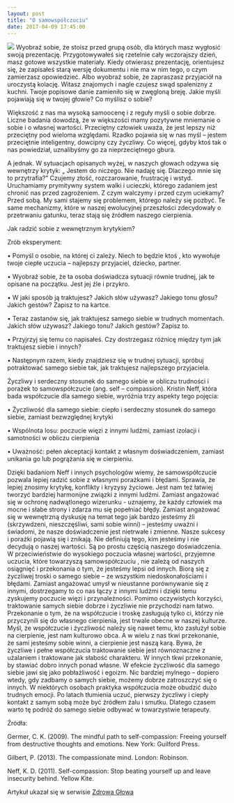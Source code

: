 ```yaml
---
layout: post
title: "O samowspółczuciu"
date: 2017-04-09 17:45:00
---
```


<img src="{{ site.baseurl }}/images/Samowspółczucie.jpg" class="fit image">
Wyobraź sobie, że stoisz przed grupą osób, dla których masz wygłosić swoją prezentację. Przygotowywałeś się rzetelnie cały wczorajszy dzień, masz gotowe wszystkie materiały. Kiedy otwierasz prezentację, orientujesz się, że zapisałeś starą wersję dokumentu i nie ma w nim tego, o czym zamierzasz opowiedzieć. Albo wyobraź sobie, że zapraszasz przyjaciół na uroczystą kolację. Witasz znajomych i nagle czujesz swąd spalenizny z kuchni. Twoje popisowe danie zamieniło się w zwęgloną breję. Jakie myśli pojawiają się w twojej głowie? Co myślisz o sobie?

Większość z nas ma wysoką samoocenę i z reguły myśli o sobie dobrze. Liczne badania dowodzą, że w większości mamy pozytywne mniemanie o sobie i  o własnej wartości. Przeciętny człowiek uważa, że jest lepszy niż przeciętny pod wieloma względami. Rzadko pojawia się w nas myśl – jestem przeciętnie inteligentny, dowcipny czy życzliwy. Co więcej, gdyby ktoś tak o nas powiedział, uznalibyśmy go za nieprzeciętnego gbura. 

A jednak. W sytuacjach opisanych wyżej, w naszych głowach odzywa się wewnętrzy krytyk: „ Jestem do niczego. Nie nadaję się. Dlaczego mnie się to przytrafia?” Czujemy złość, rozczarowanie, frustrację i wstyd. Uruchamiamy prymitywny system walki i ucieczki, którego zadaniem jest chronić nas przed zagrożeniem. Z czym walczymy i przed czym uciekamy? Przed  sobą. My sami stajemy się problemem, którego należy się pozbyć. Te same mechanizmy, które w naszej ewolucyjnej przeszłości zdecydowały o przetrwaniu gatunku, teraz stają się źródłem naszego cierpienia.

Jak radzić sobie z wewnętrznym krytykiem?

Zrób eksperyment:

•	Pomyśl o osobie, na której ci zależy. Niech to będzie ktoś , kto wywołuje twoje ciepłe uczucia – najlepszy przyjaciel, dziecko, partner.

•	Wyobraź sobie, że ta osoba doświadcza sytuacji równie trudnej, jak te opisane na początku. Jest jej źle i przykro.

•	W jaki sposób ją traktujesz? Jakich słów używasz? Jakiego tonu głosu? Jakich gestów? Zapisz to na kartce.

•	Teraz zastanów się, jak traktujesz samego siebie w trudnych momentach. Jakich słów używasz? Jakiego tonu? Jakich gestów? Zapisz to.

•	Przyjrzyj się temu co napisałeś. Czy dostrzegasz różnicę między tym jak traktujesz siebie i innych?

•	Następnym razem, kiedy znajdziesz się w trudnej sytuacji, spróbuj potraktować samego siebie tak, jak traktujesz najlepszego przyjaciela.

Życzliwy i serdeczny stosunek do samego siebie w obliczu trudności i porażek to samowspółczucie (ang. self – compassion). Kristin Neff, która bada współczucie dla samego siebie, wyróżnia trzy aspekty tego pojęcia:

•	Życzliwość dla samego siebie: ciepło i serdeczny stosunek do samego siebie, zamiast bezwzględnej krytyki

•	Wspólnota losu: poczucie więzi z innymi ludźmi, zamiast izolacji i samotności w obliczu cierpienia

•	Uważność: pełen akceptacji kontakt z własnym doświadczeniem, zamiast unikania go lub pogrążania się w cierpieniu.

Dzięki badaniom Neff i innych psychologów wiemy, że samowspółczucie pozwala lepiej radzić sobie z własnymi porażkami i błędami. Sprawia, że lepiej znosimy krytykę, konflikty i kryzysy życiowe. Jest nam też łatwiej tworzyć bardziej harmonijne związki z innymi ludźmi. Zamiast angażować się w ochronę nadwątlonego wizerunku - uznajemy, że każdy człowiek ma mocne i słabe strony i zdarza mu się popełniać błędy. Zamiast angażować się w wewnętrzną dyskusję na temat tego jak bardzo jesteśmy źli (skrzywdzeni, nieszczęśliwi, sami sobie winni) – jesteśmy uważni i świadomi,  że nasze doświadczenie jest nietrwałe i zmienne. Nasze sukcesy i porażki pojawią się i znikają. Nie definiują tego, kim jesteśmy i nie decydują o naszej wartości. Są po prostu częścią naszego doświadczenia. W przeciwieństwie do wysokiego poczucia własnej wartości, przyjemne uczucia, które towarzyszą samowspółczuciu , nie zależą od naszych osiągnięć i przekonania o tym, że jesteśmy lepsi od innych. Biorą się z życzliwej troski o samego siebie – ze wszystkim niedoskonałościami i błędami. Zamiast angażować umysł w nieustanne porównywanie się z innymi, dostrzegamy to co nas łączy z innymi ludźmi i dzięki temu zyskujemy poczucie więzi i przynależności.
Pomimo oczywistych korzyści, traktowanie samych siebie dobrze i życzliwie nie przychodzi nam łatwo. Przekonanie o tym, że na współczucie i troskę zasługują tylko ci, którzy nie przyczynili się do własnego cierpienia, jest trwale obecne w naszej kulturze. Myśl, że współczucie i życzliwość należy się nawet temu, kto zasłużył sobie na cierpienie, jest nam kulturowo obca. A w wielu z nas tkwi przekonanie, że sami jesteśmy sobie winni, a cierpienie jest naszą karą. Bywa, że życzliwe i pełne współczucia  traktowanie siebie jest równoznaczne z użalaniem i traktowane jak słabość charakteru. W innych tkwi przekonanie, by stawiać dobro innych ponad własne. W efekcie życzliwość dla samego siebie jawi się jako pobłażliwość i egoizm. Nic bardziej mylnego – dopiero wtedy, gdy zadbamy o samych siebie, możemy dobrze zatroszczyć się o innych. W niektórych osobach praktyka współczucia może obudzić dużo trudnych emocji. Po latach tłumienia uczuć, pierwszy życzliwy i ciepły kontakt z samym sobą może być źródłem żalu i  smutku. Dlatego czasem warto tę podróż do samego siebie odbywać w towarzystwie terapeuty. 

Źródła:

Germer, C. K. (2009). The mindful path to self-compassion: Freeing yourself from destructive thoughts and emotions. New York: Guilford Press.

Gilbert, P. (2013). The compassionate mind. London: Robinson.

Neff, K. D. (2011). Self-compassion: Stop beating yourself up and leave insecurity behind. Yellow Kite.


Artykuł ukazał się w serwisie [Zdrowa Głowa](http://zdrowaglowa.pl/o-samowspolczuciu-slow-kilka/)
